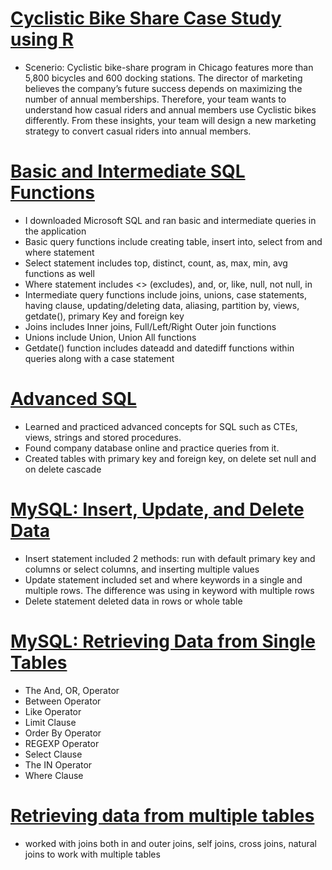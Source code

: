 
# [Cyclistic Bike Share Case Study using R](https://github.com/Data944/R)
* Scenerio: Cyclistic bike-share program in Chicago features more than 5,800 bicycles and 600 docking stations. The director
of marketing believes the company’s future success depends on maximizing the number of annual memberships. Therefore,
your team wants to understand how casual riders and annual members use Cyclistic bikes differently. From these insights,
your team will design a new marketing strategy to convert casual riders into annual members.

# [Basic and Intermediate SQL Functions](https://github.com/Data944/SQL)
*	I downloaded Microsoft SQL and ran basic and intermediate queries in the application
*	Basic query functions include creating table, insert into, select from and where statement
*	Select statement includes top, distinct, count, as, max, min, avg functions as well
*	Where statement includes <> (excludes), and, or, like, null, not null, in
* Intermediate query functions include joins, unions, case statements, having clause, updating/deleting data, aliasing, partition by, views, getdate(), primary Key and foreign key
* Joins includes Inner joins, Full/Left/Right Outer join functions
* Unions include Union, Union All functions
* Getdate() function includes dateadd and datediff functions within queries along with a case statement

# [Advanced SQL](https://github.com/Data944/Advanced_SQL)
* Learned and practiced advanced concepts for SQL such as CTEs, views, strings and stored procedures.
* Found company database online and practice queries from it.
* Created tables with primary key and foreign key, on delete set null and on delete cascade

# [MySQL: Insert, Update, and Delete Data](https://github.com/Data944/MySQL)
* Insert statement included 2 methods: run with default primary key and columns or select columns,  and inserting multiple values
* Update statement included set and where keywords in a single and multiple rows. The difference was using in keyword with multiple rows
* Delete statement deleted data in rows or whole table


# [MySQL: Retrieving Data from Single Tables](https://github.com/Data944/Retrieving-Data-from-Single-Tables-MySQL)
* The And, OR, Operator
* Between Operator
* Like Operator
* Limit Clause
* Order By Operator
* REGEXP Operator
* Select Clause
* The IN Operator
* Where Clause

# [Retrieving data from multiple tables](https://github.com/Data944/Retrieving-data-from-multiple-tables)
*  worked with joins both in and outer joins, self joins, cross joins, natural joins to work with multiple tables


